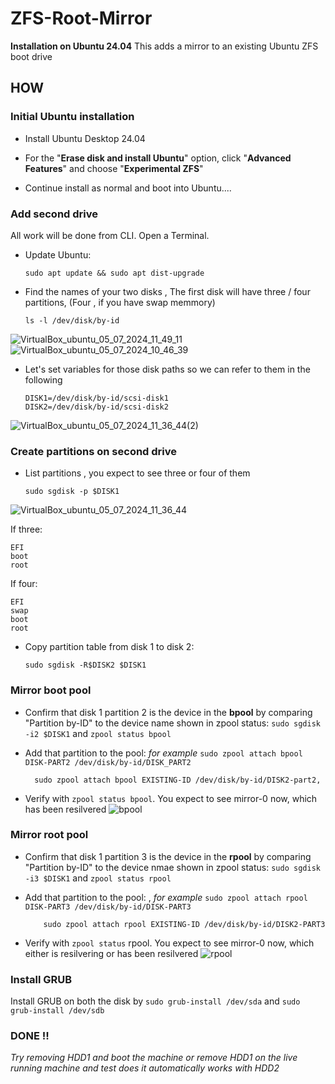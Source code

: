 # ZFS-Root-Mirror
**Installation on Ubuntu 24.04**
This adds a mirror to an existing Ubuntu ZFS boot drive

## HOW

### Initial Ubuntu installation

+ Install Ubuntu Desktop 24.04 

+ For the "**Erase disk and install Ubuntu**" option, click "**Advanced Features**" and choose "**Experimental ZFS**"

+ Continue install as normal and boot into Ubuntu....

### Add second drive

All work will be done from CLI. Open a Terminal.

+ Update Ubuntu:
    
      sudo apt update && sudo apt dist-upgrade
+ Find the names of your two disks , 
The first disk will have three / four partitions, (Four , if you have swap memmory)
  
      ls -l /dev/disk/by-id

![VirtualBox_ubuntu_05_07_2024_11_49_11](https://github.com/kashinathshabu/ZFS-Root-Mirror/assets/67222565/7231b13d-ea7b-4794-bd6b-b8620c48c84f)
![VirtualBox_ubuntu_05_07_2024_10_46_39](https://github.com/kashinathshabu/ZFS-Root-Mirror/assets/67222565/b7af13ee-f8f6-4307-8baf-45c4cd6a9c01)

+ Let's set variables for those disk paths so we can refer to them in the following

      DISK1=/dev/disk/by-id/scsi-disk1
      DISK2=/dev/disk/by-id/scsi-disk2
![VirtualBox_ubuntu_05_07_2024_11_36_44(2)](https://github.com/kashinathshabu/ZFS-Root-Mirror/assets/67222565/ad6a7bfe-3945-4375-bec7-823516c1d136)



### Create partitions on second drive

+ List partitions , you expect to see three or four of them 

      sudo sgdisk -p $DISK1
![VirtualBox_ubuntu_05_07_2024_11_36_44](https://github.com/kashinathshabu/ZFS-Root-Mirror/assets/67222565/b6b096e7-7232-4d60-bd8e-e5a9ce823e88)

If three:
```
EFI
boot
root
```

If four:
```
EFI
swap
boot
root
```

+ Copy partition table from disk 1 to disk 2: 

      sudo sgdisk -R$DISK2 $DISK1

### Mirror boot pool
+ Confirm that disk 1 partition 2 is the device in the **bpool** by comparing "Partition by-ID" to the device name shown in zpool status: 
`sudo sgdisk -i2 $DISK1` and `zpool status bpool`

+ Add that partition to the pool:  *for example* `sudo zpool attach bpool DISK-PART2 /dev/disk/by-id/DISK_PART2`
  
        sudo zpool attach bpool EXISTING-ID /dev/disk/by-id/DISK2-part2, 

+ Verify with `zpool status bpool`. You expect to see mirror-0 now, which has been resilvered
  ![bpool](https://github.com/kashinathshabu/ZFS-Root-Mirror/assets/67222565/c4707a16-0ecb-4cf9-bd87-fbc802930406)


### Mirror root pool

+ Confirm that disk 1 partition 3 is the device in the **rpool** by comparing "Partition by-ID" to the device nmae shown in zpool status:
  `sudo sgdisk -i3 $DISK1` and `zpool status rpool`
  
+ Add that partition to the pool: , *for example* `sudo zpool attach rpool DISK-PART3 /dev/disk/by-id/DISK-PART3`

          sudo zpool attach rpool EXISTING-ID /dev/disk/by-id/DISK2-PART3
  
+ Verify with `zpool status` rpool. You expect to see mirror-0 now, which either is resilvering or has been resilvered
![rpool](https://github.com/kashinathshabu/ZFS-Root-Mirror/assets/67222565/0e45bf41-0fd8-4970-9fbe-96e6d867a2e4)


### Install GRUB
Install GRUB on both the disk by `sudo grub-install /dev/sda` and `sudo grub-install /dev/sdb`

### DONE !!
*Try removing HDD1 and boot the machine  or remove HDD1 on the live running machine and test does it automatically works with HDD2*
